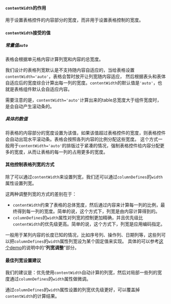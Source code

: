 #### `contentWidth`的作用

用于设置表格控件的内容部分的宽度，而非用于设置表格控制的宽度。

#### `contentWidth`接受的值

##### 常量值`auto`
表格会根据单元格内容计算列宽和内容的总宽度。

我们设计的表格列宽默认是不支持随内容自适应的，当给表格设置`contentWidth='auto'`，表格会暂时放开让列宽随内容适应，
然后根据表头和表体自适应后的宽度综合计算出每一列的宽度。`contentWidth`的默认值是`'auto'`，也就是表格组件默认会自适应内容。

需要注意的是，`contentWidth='auto'`计算出来的table总宽度大于组件宽度时，是会自动产生滚动条的。

##### 具体的数值 
将表格的内容部分的宽度设置为该值，如果该值超过表格控件的宽度，则表格控件会自动出现水平滚动条。表格会按照各列内容的比例分配这些宽度。
这个方式一般用于`contentWidth='auto'`的排版过于紧凑的情况，强制表格控件给内容分配更多的宽度，从而让表格的每一列的占用更多的宽度。

#### 其他控制表格列宽的方式
除了可以通过`contentWidth`来设置列宽，我们还可以通过`columnDefines`的`width`属性设置列宽。

这两种调整列宽的方式的差别在于：
- `contentWidth`约束了表格的总体宽度，然后通过内容来计算每一列的比例，最终得到每一列的宽度。简单的说，这个方式下，列宽是由内容计算得到的。
- `columnDefines`的`width`属性对列宽的控制更加精确，并且优先级比`contentWidth`的优先级更高。简单的说，这个方式下，列宽是应用编码指定。

一般用于某列内容的长度已知的情况，比如序号列、操作列、日期列等，这些列可以把`columnDefines`的`width`属性列宽设为某个固定值来实现。
具体的可以参考[这个demo](/#/table/renderer)的说明中的“**列宽调整**”部分。

#### 最佳列宽设置建议

我们的建议是：优先使用`contentWidth`自动计算的列宽，然后对局部一些列的宽度通过`columnDefines`的`width`属性做微调。

通过`columnDefines`的`width`属性设置的列宽优先级更好，可以覆盖掉`contentWidth`的计算结果。


